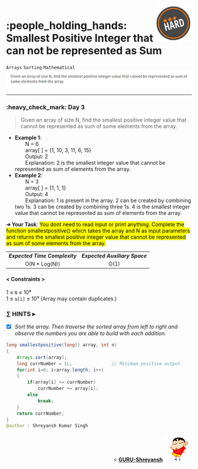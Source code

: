 <img align='right' src="https://github.com/guru-shreyansh/GeeksforGeeks-30-Days-of-Code/blob/main/!DOC!/Hard%231.png" width="100">
<h1>:people_holding_hands: Smallest Positive Integer that can not be represented as Sum</h1>

`Arrays`
`Sorting`
`Mathematical`
<img align='centre' src="https://github.com/guru-shreyansh/GeeksforGeeks-30-Days-of-Code/blob/main/Day%3C03%3E/D03.png">
________________________________________________________________________________________________________________________________________________________
<h3>:heavy_check_mark: Day 3</h3>
<blockquote>Given an array of size N, find the smallest positive integer value that cannot be represented as sum of some elements from the array.</blockquote>

* **Example 1**:<br>
&emsp;&emsp;N = 6<br>
&emsp;&emsp;array[ ] = {1, 10, 3, 11, 6, 15}<br>
&emsp;&emsp;Output: 2<br>
&emsp;&emsp;Explanation: 2 is the smallest integer value that cannot be represented as sum of elements from the array.<br>
* **Example 2**:<br>
&emsp;&emsp;N = 3<br>
&emsp;&emsp;array[ ] = {1, 1, 1}<br>
&emsp;&emsp;Output: 4<br>
&emsp;&emsp;Explanation: 1 is present in the array. 2 can be created by combining two 1s. 3 can be created by combining three 1s. 4 is the smallest integer value that cannot be 
represented as sum of elements from the array.<br>

**➔ Your Task**:
<mark>You dont need to read input or print anything. Complete the function smallestpositive() which takes the array and N as input parameters and returns 
  the smallest positive integer value that cannot be represented as sum of some elements from the array.</mark>

<table align="center">
      <tr><td><em><b>Expected Time Complexity</td> <td><em><b>Expected Auxiliary Space</td></tr>
      <tr><td align="center">O(N * Log(N))</td> <td align="center">O(1)</td></tr>
</table>

#### < Constraints >
1  ≤ ` N ` ≤  10⁶<br>
1  ≤ ` a[i] ` ≤  10⁹  (Array may contain duplicates.)

###      ∑ HINTS ▸
- [x] _Sort the array. Then traverse the sorted array from left to right and observe the numbers you are able to build with each addition._
```java
long smallestpositive(long[] array, int n)
{
    Arrays.sort(array);
    long currNumber = 1L;               // Minimum positive output
    for(int i=0; i<array.length; i++)
    {
        if(array[i] <= currNumber)
 		    currNumber += array[i];
 	    else 
    	    break;
    }
    return currNumber;
}
@author : Shreyansh Kumar Singh
```
<p align="right"> ⭐️ <a href="https://github.com/GURU-Shreyansh" target="_blank"> <b>GURU-Shreyansh</b></a>
      <img src="https://github.com/guru-shreyansh/GeeksforGeeks-30-Days-of-Code/blob/main/!DOC!/GIF--Shinchan-vIxKKPtpfnL1K.gif" width="75"> </p>
<!--
#GURU ツ
-->
